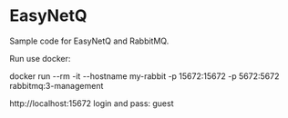 # EasyNetQ
Sample code for EasyNetQ and RabbitMQ.

Run use docker:

docker run --rm -it --hostname my-rabbit -p 15672:15672 -p 5672:5672 rabbitmq:3-management

http://localhost:15672 login and pass: guest
